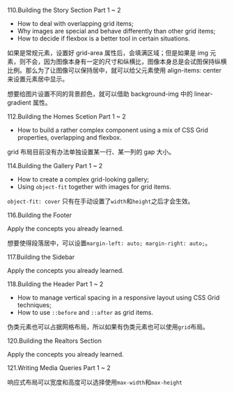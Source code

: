 110.Building the Story Section Part 1 ~ 2

-   How to deal with overlapping grid items;
-   Why images are special and behave differently than other grid items;
-   How to decide if flexbox is a better tool in certain situations.

如果是常规元素，设置好 grid-area 属性后，会填满区域；但是如果是 img 元素，则不会，因为图像本身有一定的尺寸和纵横比，图像本身总是会试图保持纵横比例。那么为了让图像可以保持居中，就可以给父元素使用 align-items: center 来设置元素居中显示。

想要给图片设置不同的背景颜色，就可以借助 background-img 中的 linear-gradient 属性。

112.Building the Homes Scetion Part 1 ~ 2

-   How to build a rather complex component using a mix of CSS Grid properties, overlapping and flexbox.

grid 布局目前没有办法单独设置某一行、某一列的 gap 大小。

114.Building the Gallery Part 1 ~ 2

-   How to create a complex grid-looking gallery;
-   Using `object-fit` together with images for grid items.

`object-fit: cover` 只有在手动设置了`width`和`height`之后才会生效。

116.Building the Footer

Apply the concepts you already learned.

想要使得段落居中，可以设置`margin-left: auto; margin-right: auto;`。

117.Building the Sidebar

Apply the concepts you already learned.

118.Building the Header Part 1 ~ 2

-   How to manage vertical spacing in a responsive layout using CSS Grid techniques;
-   How to use `::before` and `::after` as grid items.

伪类元素也可以占据网格布局，所以如果有伪类元素也可以使用`grid`布局。

120.Building the Realtors Section

Apply the concepts you already learned.

121.Writing Media Queries Part 1 ~ 2

响应式布局可以宽度和高度可以选择使用`max-width`和`max-height`
